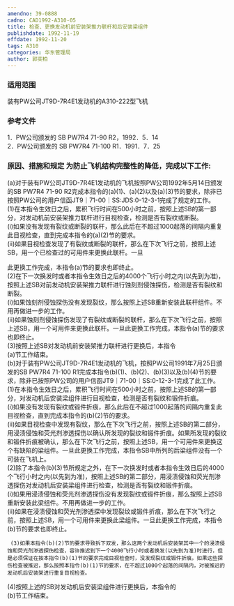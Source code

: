 ```yaml
---
amendno: 39-0888  
cadno: CAD1992-A310-05  
title: 检查、更换发动机前安装架推力联杆和后安装梁组件  
publishdate: 1992-11-19  
effdate: 1992-11-20  
tags: A310  
categories: 华东管理局  
author: 郭奕柏  
---
```

  
### 适用范围  
装有PW公司JT9D-7R4E1发动机的A310-222型飞机  
  
<!--more-->  
### 参考文件  
1．PW公司颁发的 SB PW7R4 71-90 R2，1992．5．14  
2．PW公司颁发的 SB PW7R4 71-100 R1．1991．7．25  
  
### 原因、措施和规定 为防止飞机结构完整性的降低，完成以下工作:  
(a)对于装有PW公司JT9D-7R4E1发动机的飞机按照PW公司1992年5月14日颁发的SB PW7R4 71-90 R2完成本指令的(a)(1)、(a)(2)以及(a)(3)节的要求，除非已按照PW公司的用户信函JT9｜71-00｜SS:JDS:0-12-3-1完成了规定的工作。  
     (1)在本指令生效日之后，累积飞行时间在500小时之前，按照上述SB的第一部分，对发动机前安装架推力联杆进行目视检查，检测是否有裂纹或断裂。  
      (i)如果没有发现有裂纹或断裂的联杆，那么此后在不超过1000起落的间隔内重复此目视检查，直到完成本指令的(a)(2)节的要求。  
(ii)如果目视检查发现了有裂纹或断裂的联杆，那么在下次飞行之前，按照上述SB，用一个已检查过的可用件来更换此联杆。一旦  
  
  
此更换工作完成，本指令(a)节的要求也即终止。  
(2)在下一次换发时或者本指令生效日之后的4000个飞行小时之内(以先到为准)，按照上述SB对前发动机安装架推力联杆进行蚀刻剂侵蚀探伤，检测是否有裂纹和断裂。  
      (i)如果蚀刻剂侵蚀探伤没有发现裂纹，那么按照上述SB重新安装此联杆组件。不用再做进一步的工作。  
(ii)如果蚀刻剂侵蚀探伤发现了有裂纹或断裂的联杆，那么在下次飞行之前，按照上述SB，用一个可用件来更换此联杆。一旦此更换工作完成，本指令(a)节的要求也即终止。  
(3)按照上述SB对发动机前安装架推力联杆进行更换后，本指令  
(a)节工作结束。  
    (b)对于装有PW公司JT9D-7R4E1发动机的飞机，按照PW公司1991年7月25日颁发的SB PW7R4 71-100 R1完成本指令(b)(1)、(b)(2)、(b)(3)以及(b)(4)节的要求，除非已按照PW公司的用户信函JT9｜71-00｜SS:0-12-3-1完成了此工作。  
     (1)在本指令生效日之后，累积飞行时间在500小时之前，按照上述SB的第一部分，对发动机后安装梁组件进行目视检查，检测是否有裂纹和锻件折痕。  
      (i)如果没有发现有裂纹或锻件折痕，那么此后在不超过1000起落的间隔内重复此目视检查，直到完成本指令的(b)(2)节的要求。  
(ii)如果目视检查中发现有裂纹，那么在下次飞行之前，按照上述SB的第二部分，用浸渍侵蚀和荧光剂渗透探伤以确认所发现的裂纹和锻件折痕。如果所发现的裂纹和锻件折痕被确认，那么在下次飞行之前，按照上述SB，用一个可用件来更换这个有缺陷的梁组件。一旦此更换工作完成，本指令SB中所列的后梁组件没有一个可装在飞机上。  
     (2)除了本指令(b)(3)节所规定之外，在下一次换发时或者本指令生效日后的4000个飞行小时之内(以先到为准)，按照上述SB的第二部分，用浸渍侵蚀和荧光剂渗透探伤对发动机后安装梁组件进行检查，检测是否有裂纹和锻件折痕。  
      (i)如果用浸渍侵蚀和荧光剂渗透探伤没有发现裂纹或锻件折痕，那么按照上述SB重新安装此梁组件。不用再做进一步的工作。  
(ii)如果在浸渍侵蚀和荧光剂渗透探中发现裂纹或锻件折痕，那么在下次飞行之前，按照上述SB，用一个可用件来更换此梁组件。一旦此更换工作完成，本指令(b)节的要求也即终止。  
  
  
     (3)如果本指令(b)(2)节的要求导致拆下双发，那么这两个发动机后安装架其中一个的浸渍侵蚀和荧光剂渗透探伤检查，容许推迟到下一个4000飞行小时或者换发(以先到为准)时进行，但是必须保证在按本指令(b)(1)节的要求完成目视检查时，没发现裂纹或锻件折痕。如果这些探伤检查被推迟，那么按照本指令(b)(1)节的要求，在不超过1000个起落的间隔内，对被推迟的发动机后安装架进行重复目视检查。  
(4)按照上述的SB对发动机后安装梁组件进行更换后，本指令的  
(b)节工作结束。  
  
